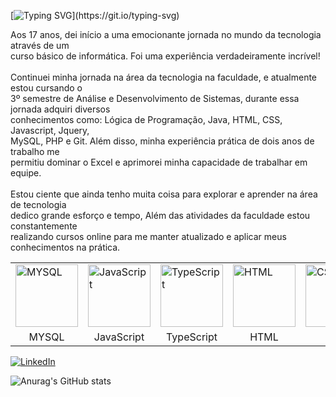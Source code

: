 
[![Typing SVG](https://readme-typing-svg.herokuapp.com/?color=0000FF&size=35&center=true&vCenter=true&width=1000&lines=Olá,+mundo!👋;+Me+Chamo+Robson.;Sejam+muito+bem+vindos!+:%29;Estou+no+terceiro+semestre+de+ADS.;)](https://git.io/typing-svg)
<div>
<p>
Aos 17 anos, dei início a uma emocionante jornada no mundo da tecnologia através de um<br> curso básico de informática. Foi uma experiência verdadeiramente incrível! <br><br>
 Continuei minha jornada na área da tecnologia na faculdade, e atualmente estou cursando o <br>3º semestre de Análise e Desenvolvimento de Sistemas, durante essa jornada adquiri diversos<br> conhecimentos como: Lógica de Programação, Java, HTML, CSS, Javascript, Jquery, <br> MySQL, PHP e Git. Além disso, minha experiência prática de dois anos de trabalho me<br> permitiu dominar o Excel e aprimorei minha capacidade de trabalhar em equipe. <br><br>
 Estou ciente que ainda tenho muita coisa para explorar e aprender na área de tecnologia <br>dedico grande esforço e tempo, Além das atividades da faculdade estou constantemente <br>realizando cursos online para me manter atualizado e aplicar meus conhecimentos na prática. <br>
  </p>

 </div>
<table>
  <tr>
    <td><img src="https://cdn.jsdelivr.net/gh/devicons/devicon/icons/mysql/mysql-original-wordmark.svg" alt="MYSQL" width="100" height="100"></td>
    <td><img src="https://cdn.jsdelivr.net/gh/devicons/devicon/icons/javascript/javascript-original.svg" alt="JavaScript" width="100" height="100"></td>
    <td><img src="https://cdn.jsdelivr.net/gh/devicons/devicon/icons/typescript/typescript-original.svg" alt="TypeScript" width="100" height="100"></td>
    <td><img src="https://cdn.jsdelivr.net/gh/devicons/devicon/icons/html5/html5-original.svg" alt="HTML" width="100" height="100"></td>
    <td><img src="https://cdn.jsdelivr.net/gh/devicons/devicon/icons/css3/css3-original.svg" alt="CSS" width="100" height="100"></td>
    <td><img src="https://cdn.jsdelivr.net/gh/devicons/devicon/icons/php/php-original.svg" alt="PHP" width="100" height="100"></td>
   <td><img src="https://github.com/RobsonDevLang/RobsonDevLang/assets/105134223/9a003e02-2879-48de-b512-31eaa8094dde" alt="EXCEL" width="125" height="100"></td>
  </tr>
  <tr style="text-align: center;">
    <td style=text-align: center;>MYSQL</td>
    <td style=text-align: center;>JavaScript</td>
   <td style=text-align: center;>TypeScript</td>
    <td style=text-align: center;>HTML</td>
    <td style=text-align: center;>CSS</td>
    <td style=text-align: center;>PHP</td>
   <td style=text-align: center;>EXCEL (VBA)</td>
  </tr>
</table>







[![LinkedIn](https://img.shields.io/badge/-LinkedIn-000?style=for-the-badge&logo=linkedin&logoColor=0000FF&color:FFF)](https://www.linkedin.com/in/robson-de-vargas-lang-352440209/)

![Anurag's GitHub stats](https://github-readme-stats.vercel.app/api?username=RobsonDevLang&show_icons=true&theme=transparent)

